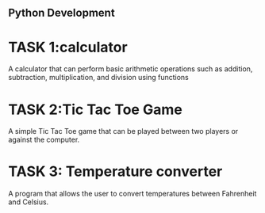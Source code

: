## Python Development


# TASK 1:calculator

A calculator that can perform basic arithmetic operations such as addition, subtraction, multiplication, and division using functions

# TASK 2:Tic Tac Toe Game

A simple Tic Tac Toe game that can be played between two players or against the computer.

# TASK 3: Temperature converter

A program that allows the user to convert temperatures between Fahrenheit and Celsius.
